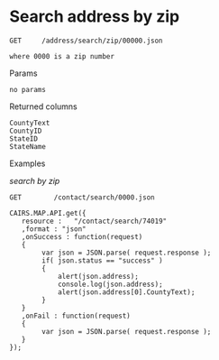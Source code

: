 # Search address by zip

	GET		/address/search/zip/00000.json

	where 0000 is a zip number
	
Params
	
	no params

Returned columns

	CountyText
	CountyID
	StateID
	StateName

Examples

*search by zip*

	GET        /contact/search/0000.json
	
	CAIRS.MAP.API.get({
	   resource : 	"/contact/search/74019" 
	   ,format : "json" 
	   ,onSuccess : function(request)
	   { 
			var json = JSON.parse( request.response );
			if( json.status == "success" )	
			{
				alert(json.address);
				console.log(json.address);
				alert(json.address[0].CountyText);
			}
	   }
	   ,onFail : function(request)
	   {
			var json = JSON.parse( request.response );
	   }
	});
